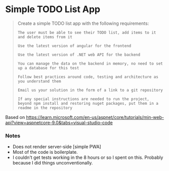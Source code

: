 # Simple TODO List App

>
> Create a simple TODO list app with the following requirements:
> 
>     The user must be able to see their TODO list, add items to it and delete items from it
> 
>     Use the latest version of angular for the frontend
> 
>     Use the latest version of .NET web API for the backend
> 
>     You can manage the data on the backend in memory, no need to set up a database for this test
> 
>     Follow best practices around code, testing and architecture as you understand them
> 
>     Email us your solution in the form of a link to a git repository
> 
>     If any special instructions are needed to run the project, beyond npm install and restoring nuget packages, put them in a readme in the repository

Based on https://learn.microsoft.com/en-us/aspnet/core/tutorials/min-web-api?view=aspnetcore-9.0&tabs=visual-studio-code

### Notes

* Does not render server-side [simple PWA]
* Most of the code is boilerplate.
* I couldn't get tests working in the 8 hours or so I spent on this. Probably because I did things unconventionally.
